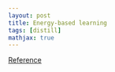 ```yaml
---
layout: post
title: Energy-based learning
tags: [distill]
mathjax: true
---
```


[Reference](http://yann.lecun.com/exdb/publis/pdf/lecun-06.pdf)

